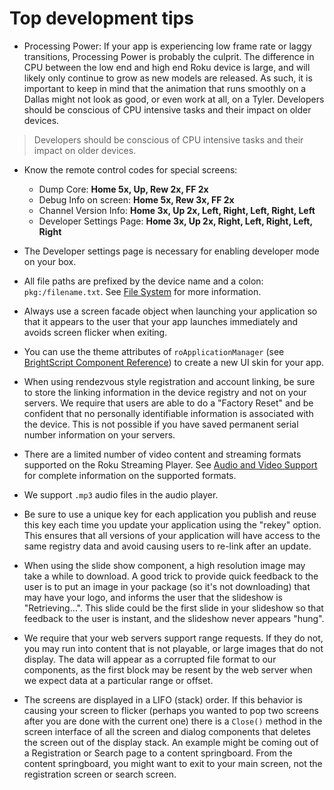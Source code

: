 Top development tips
====================

*   Processing Power: If your app is experiencing low frame rate or laggy transitions, Processing Power is probably the culprit. The difference in CPU between the low end and high end Roku device is large, and will likely only continue to grow as new models are released. As such, it is important to keep in mind that the animation that runs smoothly on a Dallas might not look as good, or even work at all, on a Tyler. Developers should be conscious of CPU intensive tasks and their impact on older devices.

> Developers should be conscious of CPU intensive tasks and their impact on older devices.

*   Know the remote control codes for special screens:
    
    *   Dump Core: **Home 5x, Up, Rew 2x, FF 2x**
    *   Debug Info on screen: **Home 5x, Rew 3x, FF 2x**
    *   Channel Version Info: **Home 3x, Up 2x, Left, Right, Left, Right, Left**
    *   Developer Settings Page: **Home 3x, Up 2x, Right, Left, Right, Left, Right**

*   The Developer settings page is necessary for enabling developer mode on your box.

*   All file paths are prefixed by the device name and a colon: `pkg:/filename.txt`. See [File System](/docs/developer-program/getting-started/architecture/file-system.md) for more information.

*   Always use a screen facade object when launching your application so that it appears to the user that your app launches immediately and avoids screen flicker when exiting.

*   You can use the theme attributes of `roApplicationManager` (see [BrightScript Component Reference](/docs/references/brightscript/language/component-architecture.md)) to create a new UI skin for your app.

*   When using rendezvous style registration and account linking, be sure to store the linking information in the device registry and not on your servers. We require that users are able to do a "Factory Reset" and be confident that no personally identifiable information is associated with the device. This is not possible if you have saved permanent serial number information on your servers.

*   There are a limited number of video content and streaming formats supported on the Roku Streaming Player. See [Audio and Video Support](/docs/specs/media/streaming-specifications.md) for complete information on the supported formats.

*   We support `.mp3` audio files in the audio player.

*   Be sure to use a unique key for each application you publish and reuse this key each time you update your application using the "rekey" option. This ensures that all versions of your application will have access to the same registry data and avoid causing users to re-link after an update.

*   When using the slide show component, a high resolution image may take a while to download. A good trick to provide quick feedback to the user is to put an image in your package (so it's not downloading) that may have your logo, and informs the user that the slideshow is "Retrieving…". This slide could be the first slide in your slideshow so that feedback to the user is instant, and the slideshow never appears "hung".

*   We require that your web servers support range requests. If they do not, you may run into content that is not playable, or large images that do not display. The data will appear as a corrupted file format to our components, as the first block may be resent by the web server when we expect data at a particular range or offset.
    
*   The screens are displayed in a LIFO (stack) order. If this behavior is causing your screen to flicker (perhaps you wanted to pop two screens after you are done with the current one) there is a `Close()` method in the screen interface of all the screen and dialog components that deletes the screen out of the display stack. An example might be coming out of a Registration or Search page to a content springboard. From the content springboard, you might want to exit to your main screen, not the registration screen or search screen.